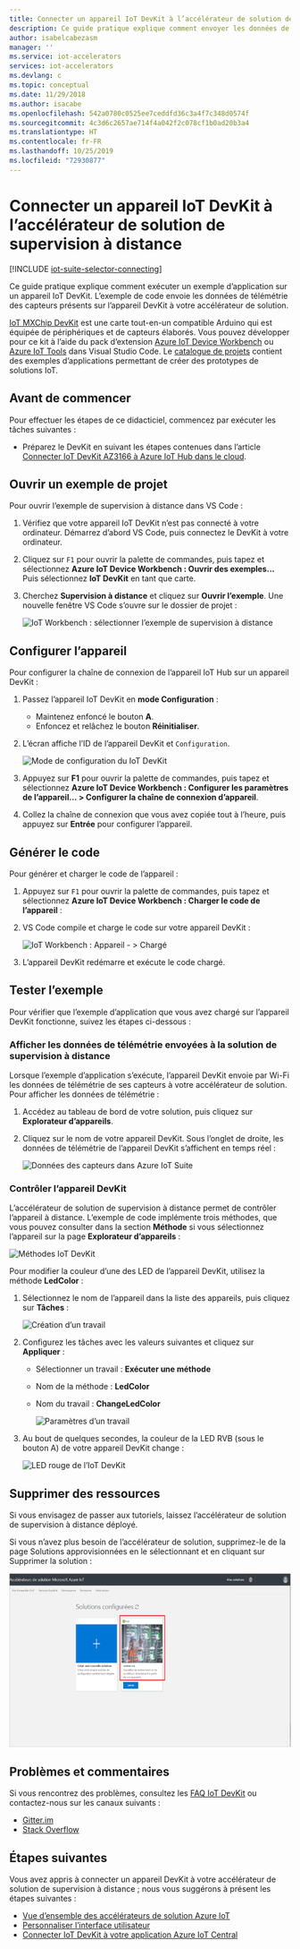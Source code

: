 ```yaml
---
title: Connecter un appareil IoT DevKit à l’accélérateur de solution de supervision à distance – Azure | Microsoft Docs
description: Ce guide pratique explique comment envoyer les données de télémétrie des capteurs présents sur un appareil IoT DevKit AZ3166 à l’accélérateur de solution de supervision à distance à des fins de monitoring et de visualisation.
author: isabelcabezasm
manager: ''
ms.service: iot-accelerators
services: iot-accelerators
ms.devlang: c
ms.topic: conceptual
ms.date: 11/29/2018
ms.author: isacabe
ms.openlocfilehash: 542a0780c0525ee7ceddfd36c3a4f7c348d0574f
ms.sourcegitcommit: 4c3d6c2657ae714f4a042f2c078cf1b0ad20b3a4
ms.translationtype: HT
ms.contentlocale: fr-FR
ms.lasthandoff: 10/25/2019
ms.locfileid: "72930877"
---
```

# <a name="connect-an-iot-devkit-device-to-the-remote-monitoring-solution-accelerator"></a>Connecter un appareil IoT DevKit à l’accélérateur de solution de supervision à distance

[!INCLUDE [iot-suite-selector-connecting](../../includes/iot-suite-selector-connecting.md)]

Ce guide pratique explique comment exécuter un exemple d’application sur un appareil IoT DevKit. L’exemple de code envoie les données de télémétrie des capteurs présents sur l’appareil DevKit à votre accélérateur de solution.

[IoT MXChip DevKit](https://aka.ms/iot-devkit) est une carte tout-en-un compatible Arduino qui est équipée de périphériques et de capteurs élaborés. Vous pouvez développer pour ce kit à l’aide du pack d’extension [Azure IoT Device Workbench](https://aka.ms/iot-workbench) ou [Azure IoT Tools](https://aka.ms/azure-iot-tools) dans Visual Studio Code. Le [catalogue de projets](https://microsoft.github.io/azure-iot-developer-kit/docs/projects/) contient des exemples d’applications permettant de créer des prototypes de solutions IoT.

## <a name="before-you-begin"></a>Avant de commencer

Pour effectuer les étapes de ce didacticiel, commencez par exécuter les tâches suivantes :

* Préparez le DevKit en suivant les étapes contenues dans l’article [Connecter IoT DevKit AZ3166 à Azure IoT Hub dans le cloud](/azure/iot-hub/iot-hub-arduino-iot-devkit-az3166-get-started).

## <a name="open-sample-project"></a>Ouvrir un exemple de projet

Pour ouvrir l’exemple de supervision à distance dans VS Code :

1. Vérifiez que votre appareil IoT DevKit n’est pas connecté à votre ordinateur. Démarrez d’abord VS Code, puis connectez le DevKit à votre ordinateur.

1. Cliquez sur `F1` pour ouvrir la palette de commandes, puis tapez et sélectionnez **Azure IoT Device Workbench : Ouvrir des exemples...** Puis sélectionnez **IoT DevKit** en tant que carte.

1. Cherchez **Supervision à distance** et cliquez sur **Ouvrir l’exemple**. Une nouvelle fenêtre VS Code s’ouvre sur le dossier de projet :

   ![IoT Workbench : sélectionner l’exemple de supervision à distance](media/iot-accelerators-arduino-iot-devkit-az3166-devkit-remote-monitoringv2/iot-workbench-example.png)

## <a name="configure-the-device"></a>Configurer l’appareil

Pour configurer la chaîne de connexion de l’appareil IoT Hub sur un appareil DevKit :

1. Passez l’appareil IoT DevKit en **mode Configuration** :

    * Maintenez enfoncé le bouton **A**.
    * Enfoncez et relâchez le bouton **Réinitialiser**.

1. L’écran affiche l’ID de l’appareil DevKit et `Configuration`.

    ![Mode de configuration du IoT DevKit](media/iot-accelerators-arduino-iot-devkit-az3166-devkit-remote-monitoringv2/devkit-configuration-mode.png)

1. Appuyez sur **F1** pour ouvrir la palette de commandes, puis tapez et sélectionnez **Azure IoT Device Workbench : Configurer les paramètres de l’appareil... > Configurer la chaîne de connexion d’appareil**.

1. Collez la chaîne de connexion que vous avez copiée tout à l’heure, puis appuyez sur **Entrée** pour configurer l’appareil.

## <a name="build-the-code"></a>Générer le code

Pour générer et charger le code de l’appareil :

1. Appuyez sur `F1` pour ouvrir la palette de commandes, puis tapez et sélectionnez **Azure IoT Device Workbench : Charger le code de l’appareil** :

1. VS Code compile et charge le code sur votre appareil DevKit :

    ![IoT Workbench : Appareil - > Chargé](media/iot-accelerators-arduino-iot-devkit-az3166-devkit-remote-monitoringv2/iot-workbench-device-uploaded.png)

1. L’appareil DevKit redémarre et exécute le code chargé.

## <a name="test-the-sample"></a>Tester l’exemple

Pour vérifier que l’exemple d’application que vous avez chargé sur l’appareil DevKit fonctionne, suivez les étapes ci-dessous :

### <a name="view-the-telemetry-sent-to-remote-monitoring-solution"></a>Afficher les données de télémétrie envoyées à la solution de supervision à distance

Lorsque l’exemple d’application s’exécute, l’appareil DevKit envoie par Wi-Fi les données de télémétrie de ses capteurs à votre accélérateur de solution. Pour afficher les données de télémétrie :

1. Accédez au tableau de bord de votre solution, puis cliquez sur **Explorateur d’appareils**.

1. Cliquez sur le nom de votre appareil DevKit. Sous l’onglet de droite, les données de télémétrie de l’appareil DevKit s’affichent en temps réel :

    ![Données des capteurs dans Azure IoT Suite](media/iot-accelerators-arduino-iot-devkit-az3166-devkit-remote-monitoringv2/azure-iot-suite-dashboard.png)

### <a name="control-the-devkit-device"></a>Contrôler l’appareil DevKit

L’accélérateur de solution de supervision à distance permet de contrôler l’appareil à distance. L’exemple de code implémente trois méthodes, que vous pouvez consulter dans la section **Méthode** si vous sélectionnez l’appareil sur la page **Explorateur d’appareils** :

![Méthodes IoT DevKit](media/iot-accelerators-arduino-iot-devkit-az3166-devkit-remote-monitoringv2/azure-iot-suite-methods.png)

Pour modifier la couleur d’une des LED de l’appareil DevKit, utilisez la méthode **LedColor** :

1. Sélectionnez le nom de l’appareil dans la liste des appareils, puis cliquez sur **Tâches** :

    ![Création d’un travail](media/iot-accelerators-arduino-iot-devkit-az3166-devkit-remote-monitoringv2/azure-iot-suite-job.png)

1. Configurez les tâches avec les valeurs suivantes et cliquez sur **Appliquer** :

   * Sélectionner un travail : **Exécuter une méthode**
   * Nom de la méthode : **LedColor**
   * Nom du travail : **ChangeLedColor**

     ![Paramètres d’un travail](media/iot-accelerators-arduino-iot-devkit-az3166-devkit-remote-monitoringv2/iot-suite-change-color.png)

1. Au bout de quelques secondes, la couleur de la LED RVB (sous le bouton A) de votre appareil DevKit change :

    ![LED rouge de l’IoT DevKit](media/iot-accelerators-arduino-iot-devkit-az3166-devkit-remote-monitoringv2/azure-iot-suite-devkit-led.png)

## <a name="clean-up-resources"></a>Supprimer des ressources

Si vous envisagez de passer aux tutoriels, laissez l’accélérateur de solution de supervision à distance déployé.

Si vous n’avez plus besoin de l’accélérateur de solution, supprimez-le de la page Solutions approvisionnées en le sélectionnant et en cliquant sur Supprimer la solution :

![Supprimer la solution](media/quickstart-remote-monitoring-deploy/deletesolution.png)

## <a name="problems-and-feedback"></a>Problèmes et commentaires

Si vous rencontrez des problèmes, consultez les [FAQ IoT DevKit](https://microsoft.github.io/azure-iot-developer-kit/docs/faq/) ou contactez-nous sur les canaux suivants :

* [Gitter.im](https://gitter.im/Microsoft/azure-iot-developer-kit)
* [Stack Overflow](https://stackoverflow.com/questions/tagged/iot-devkit)

## <a name="next-steps"></a>Étapes suivantes

Vous avez appris à connecter un appareil DevKit à votre accélérateur de solution de supervision à distance ; nous vous suggérons à présent les étapes suivantes :

* [Vue d’ensemble des accélérateurs de solution Azure IoT](https://docs.microsoft.com/azure/iot-accelerators/)
* [Personnaliser l’interface utilisateur](iot-accelerators-remote-monitoring-customize.md)
* [Connecter IoT DevKit à votre application Azure IoT Central](../iot-central/core/howto-connect-devkit.md)